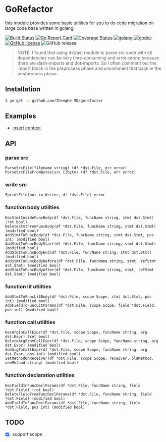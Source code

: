 # GoRefactor

this module provides some basic utilities for you to do code migration on large code base written in golang.

[![Build Status](https://travis-ci.org/ZhengHe-MD/gorefactor.svg?branch=master)](https://travis-ci.org/ZhengHe-MD/gorefactor)
[![Go Report Card](https://goreportcard.com/badge/github.com/ZhengHe-MD/gorefactor)](https://goreportcard.com/report/github.com/ZhengHe-MD/gorefactor)
[![Coverage Status](https://coveralls.io/repos/github/ZhengHe-MD/gorefactor/badge.svg?branch=master)](https://coveralls.io/github/ZhengHe-MD/gorefactor?branch=master)
[![golang](https://img.shields.io/badge/Language-Go-green.svg?style=flat)](https://golang.org)
[![godoc](https://godoc.org/github.com/ZhengHe-MD/gorefactor?status.svg)](https://godoc.org/github.com/ZhengHe-MD/gorefactor)
[![GitHub license](https://img.shields.io/github/license/ZhengHe-MD/gorefactor.svg)](https://github.com/ZhengHe-MD/gorefactor/blob/master/LICENSE)
![GitHub release](https://img.shields.io/github/release-pre/ZhengHe-MD/gorefactor.svg)

> NOTE: I found that using dst/ast module to parse src code with all dependencies can be very time-consuming and error-prone because there are dash-imports and dot-imports. So I often comment out the import block in the preprocess phase and uncomment that back in the postprocess phase. 

## Installation

```sh
$ go get -u github.com/ZhengHe-MD/gorefactor
```

## Examples

* [insert context](/examples/insert_context.go)

## API

### parse src

```
ParseSrcFile(filename string) (df *dst.File, err error)
ParseSrcFileFromBytes(src []byte) (df *dst.File, err error)
```

### write src

```
FprintFile(out io.Writer, df *dst.File) error
```

### function body utilities

```
HasStmtInsideFuncBody(df *dst.File, funcName string, stmt dst.Stmt) (ret bool)
DeleteStmtFromFuncBody(df *dst.File, funcName string, stmt dst.Stmt) (modified bool)
AddStmtToFuncBody(df *dst.File, funcName string, stmt dst.Stmt, pos int) (modified bool)
AddStmtToFuncBodyStart(df *dst.File, funcName string, stmt dst.Stmt) (modified bool)
AddStmtToFuncBodyEnd(df *dst.File, funcName string, stmt dst.Stmt) (modified bool)
AddStmtToFuncBodyBefore(df *dst.File, funcName string, stmt, refStmt dst.Stmt) (modified bool) 
AddStmtToFuncBodyAfter(df *dst.File, funcName string, stmt, refStmt dst.Stmt) (modified bool)
```

### function lit utilities

```
AddStmtToFuncLitBody(df *dst.File, scope Scope, stmt dst.Stmt, pos int) (modified bool)
AddFieldToFuncLitParams(df *dst.File, scope Scope, field *dst.Field, pos int) (modified bool)
```

### function call utilities

```
HasArgInCallExpr(df *dst.File, scope Scope, funcName string, arg dst.Expr) (ret bool)
DeleteArgFromCallExpr(df *dst.File, scope Scope, funcName string, arg dst.Expr) (modified bool)
AddArgToCallExpr(df *dst.File, scope Scope, funcName string, arg dst.Expr, pos int) (modified bool)
SetMethodOnReceiver(df *dst.File, scope Scope, receiver, oldMethod, newMethod string) (modified bool)
```

### function declaration utilities

```
HasFieldInFuncDeclParams(df *dst.File, funcName string, field *dst.Field) (ret bool)
DeleteFieldFromFuncDeclParams(df *dst.File, funcName string, field *dst.Field) (modified bool)
AddFieldToFuncDeclParams(df *dst.File, funcName string, field *dst.Field, pos int) (modified bool)
```

## TODO

-[x] support scope
